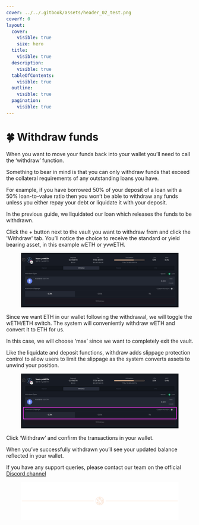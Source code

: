 ```yaml
---
cover: ../../.gitbook/assets/header_02_test.png
coverY: 0
layout:
  cover:
    visible: true
    size: hero
  title:
    visible: true
  description:
    visible: true
  tableOfContents:
    visible: true
  outline:
    visible: true
  pagination:
    visible: true
---
```


# 🍀 Withdraw funds

When you want to move your funds back into your wallet you’ll need to call the ‘withdraw’ function.

Something to bear in mind is that you can only withdraw funds that exceed the collateral requirements of any outstanding loans you have.

For example, if you have borrowed 50% of your deposit of a loan with a 50% loan-to-value ratio then you won’t be able to withdraw any funds unless you either repay your debt or liquidate it with your deposit.

In the previous guide, we liquidated our loan which releases the funds to be withdrawn.

Click the + button next to the vault you want to withdraw from and click the 'Withdraw' tab. You’ll notice the choice to receive the standard or yield bearing asset, in this example wETH or yvwETH.

<figure><img src="../../.gitbook/assets/image (17) (1).png" alt=""><figcaption></figcaption></figure>

Since we want ETH in our wallet following the withdrawal, we will toggle the wETH/ETH switch. The system will conveniently withdraw wETH and convert it to ETH for us.

In this case, we will choose ‘max’ since we want to completely exit the vault.

Like the liquidate and deposit functions, withdraw adds slippage protection control to allow users to limit the slippage as the system converts assets to unwind your position.

<figure><img src="../../.gitbook/assets/image (18) (1).png" alt=""><figcaption></figcaption></figure>

Click ‘Withdraw’ and confirm the transactions in your wallet.

When you’ve successfully withdrawn you’ll see your updated balance reflected in your wallet.

If you have any support queries, please contact our team on the official [Discord channel](https://alchemix-finance.gitbook.io/user-docs/resources)

<figure><img src="../../.gitbook/assets/header_02_test.png" alt=""><figcaption></figcaption></figure>
